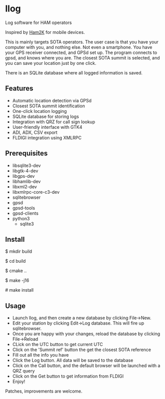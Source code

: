 # llog
Log software for HAM operators

Inspired by [Ham2K](https://play.google.com/store/apps/details?id=com.ham2k.polo.beta&hl=en-US) for mobile devices.

This is mainly targets SOTA operators. The user case is that you have
your computer with you, and nothing else. Not even a smartphone. You have your GPS receiver connected, and GPSd set up.
The program connects to gpsd, and knows where you are. The closest SOTA summit is selected, and you can save your location
just by one click.

There is an SQLite database where all logged information is saved.

## Features
* Automatic location detection via GPSd
* Closest SOTA summit identification
* One-click location logging
* SQLite database for storing logs
* Integration with QRZ for call sign lookup
* User-friendly interface with GTK4
* ADI, ADX, CSV export
* FLDIGI integration using XMLRPC

## Prerequisites

* libsqlite3-dev
* libgtk-4-dev
* libgps-dev
* libhamlib-dev
* libxml2-dev
* libxmlrpc-core-c3-dev
* sqlitebrowser
* gpsd
* gpsd-tools
* gpsd-clients
* python3
    - sqlite3

## Install

\$ mkdir build

\$ cd build

\$ cmake ..

\$ make -j16

\# make install

## Usage

* Launch llog, and then create a new database by clicking File->New.
* Edit your station by clicking Edit->Log database. This will fire up sqlitebrowser.
* Once you are happy with your changes, reload the database by clicking
File->Reload
* CLick on the UTC button to get current UTC
* Click on the 'Summit ref' button the get the closest SOTA reference
* Fill out all the info you have
* Click the Log button. All data will be saved to the database
* Click on the Call button, and the default browser will be launched with a QRZ query
* Click on the Get button to get information from FLDIGI
* Enjoy!


Patches, improvements are welcome.
